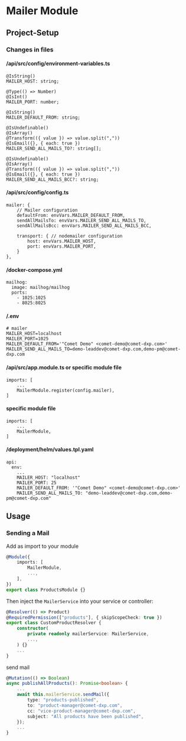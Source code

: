 # Mailer Module

## Project-Setup

### Changes in files

#### /api/src/config/environment-variables.ts

```
@IsString()
MAILER_HOST: string;

@Type(() => Number)
@IsInt()
MAILER_PORT: number;

@IsString()
MAILER_DEFAULT_FROM: string;

@IsUndefinable()
@IsArray()
@Transform(({ value }) => value.split(","))
@IsEmail({}, { each: true })
MAILER_SEND_ALL_MAILS_TO?: string[];

@IsUndefinable()
@IsArray()
@Transform(({ value }) => value.split(","))
@IsEmail({}, { each: true })
MAILER_SEND_ALL_MAILS_BCC?: string;
```

#### /api/src/config/config.ts

```
mailer: {
    // Mailer configuration
    defaultFrom: envVars.MAILER_DEFAULT_FROM,
    sendAllMailsTo: envVars.MAILER_SEND_ALL_MAILS_TO,
    sendAllMailsBcc: envVars.MAILER_SEND_ALL_MAILS_BCC,

    transport: { // nodemailer configuration
        host: envVars.MAILER_HOST,
        port: envVars.MAILER_PORT,
    }
},
```

#### /docker-compose.yml

```
mailhog:
  image: mailhog/mailhog
  ports:
    - 1025:1025
    - 8025:8025
```

#### /.env

```
# mailer
MAILER_HOST=localhost
MAILER_PORT=1025
MAILER_DEFAULT_FROM='"Comet Demo" <comet-demo@comet-dxp.com>'
MAILER_SEND_ALL_MAILS_TO=demo-leaddev@comet-dxp.com,demo-pm@comet-dxp.com
```

#### /api/src/app.module.ts or specific module file

```
imports: [
    ...
    MailerModule.register(config.mailer),
]
```

#### specific module file

```
imports: [
    ...
    MailerModule,
]
```

#### /deployment/helm/values.tpl.yaml

```
api:
  env:
    ...
    MAILER_HOST: "localhost"
    MAILER_PORT: 25
    MAILER_DEFAULT_FROM: '"Comet Demo" <comet-demo@comet-dxp.com>'
    MAILER_SEND_ALL_MAILS_TO: "demo-leaddev@comet-dxp.com,demo-pm@comet-dxp.com"
```

## Usage

### Sending a Mail

Add as import to your module

```typescript
@Module({
    imports: [
        MailerModule,
        ...,
    ],
})
export class ProductsModule {}
```

Then inject the `MailerService` into your service or controller:

```typescript
@Resolver(() => Product)
@RequiredPermission(["products"], { skipScopeCheck: true })
export class CustomProductResolver {
    constructor(
        private readonly mailerService: MailerService,
        ...,
    ) {}
    ...
}
```

send mail

```typescript
@Mutation(() => Boolean)
async publishAllProducts(): Promise<boolean> {
    ...
    await this.mailerService.sendMail({
        type: "products-published",
        to: "product-manager@comet-dxp.com",
        cc: "vice-product-manager@comet-dxp.com",
        subject: "All products have been published",
    });
    ...
}
```
